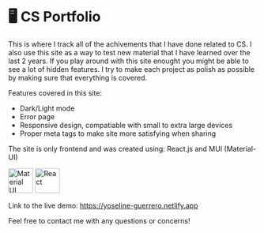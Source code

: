 # :desktop_computer: CS Portfolio

This is where I track all of the achivements that I have done related to CS. I also use this site as a way to test new material that I have learned over the last 2 years. If you play around with this site enought you might be able to see a lot of hidden features. I try to make each project as polish as possible by making sure that everything is covered. 

Features covered in this site:

- Dark/Light mode
- Error page
- Responsive design, compatiable with small to extra large devices
- Proper meta tags to make site more satisfying when sharing

The site is only frontend and was created using: React.js and MUI (Material-UI)
<div>
	<img height="50" src="https://user-images.githubusercontent.com/25181517/189716630-fe6c084c-6c66-43af-aa49-64c8aea4a5c2.png" alt="Material UI" title="Material UI" />
	<img height="50" src="https://user-images.githubusercontent.com/25181517/183897015-94a058a6-b86e-4e42-a37f-bf92061753e5.png" alt="React" title="React" />
</div>

Link to the live demo: https://yoseline-guerrero.netlify.app

Feel free to contact me with any questions or concerns!
